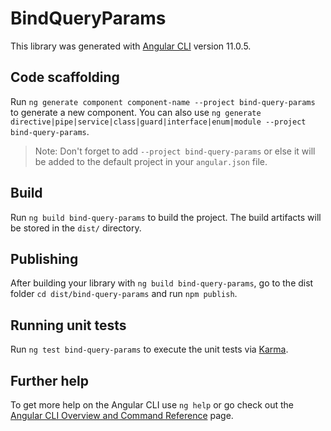 # BindQueryParams

This library was generated with [Angular CLI](https://github.com/angular/angular-cli) version 11.0.5.

## Code scaffolding

Run `ng generate component component-name --project bind-query-params` to generate a new component. You can also use `ng generate directive|pipe|service|class|guard|interface|enum|module --project bind-query-params`.
> Note: Don't forget to add `--project bind-query-params` or else it will be added to the default project in your `angular.json` file. 

## Build

Run `ng build bind-query-params` to build the project. The build artifacts will be stored in the `dist/` directory.

## Publishing

After building your library with `ng build bind-query-params`, go to the dist folder `cd dist/bind-query-params` and run `npm publish`.

## Running unit tests

Run `ng test bind-query-params` to execute the unit tests via [Karma](https://karma-runner.github.io).

## Further help

To get more help on the Angular CLI use `ng help` or go check out the [Angular CLI Overview and Command Reference](https://angular.io/cli) page.
